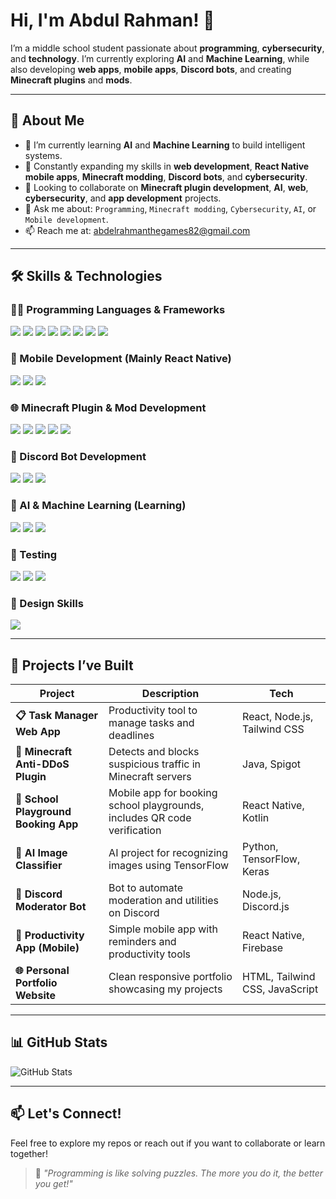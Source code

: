 # Hi, I'm Abdul Rahman! 👋

I’m a middle school student passionate about **programming**, **cybersecurity**, and **technology**. I’m currently exploring **AI** and **Machine Learning**, while also developing **web apps**, **mobile apps**, **Discord bots**, and creating **Minecraft plugins** and **mods**.

---

## 🚀 About Me
- 🔭 I’m currently learning **AI** and **Machine Learning** to build intelligent systems.
- 🌱 Constantly expanding my skills in **web development**, **React Native mobile apps**, **Minecraft modding**, **Discord bots**, and **cybersecurity**.
- 👯 Looking to collaborate on **Minecraft plugin development**, **AI**, **web**, **cybersecurity**, and **app development** projects.
- 💬 Ask me about: `Programming`, `Minecraft modding`, `Cybersecurity`, `AI`, or `Mobile development`.
- 📫 Reach me at: [abdelrahmanthegames82@gmail.com](mailto:abdelrahmanthegames82@gmail.com)

---

## 🛠️ Skills & Technologies

### 👨‍💻 Programming Languages & Frameworks
<p>
  <img src="https://img.shields.io/badge/Java-%23ED8B00?style=for-the-badge&logo=openjdk&logoColor=white" />
  <img src="https://img.shields.io/badge/Python-3670A0?style=for-the-badge&logo=python&logoColor=white" />
  <img src="https://img.shields.io/badge/HTML5-E34F26?style=for-the-badge&logo=html5&logoColor=white" />
  <img src="https://img.shields.io/badge/CSS3-1572B6?style=for-the-badge&logo=css3&logoColor=white" />
  <img src="https://img.shields.io/badge/JavaScript-F7DF1E?style=for-the-badge&logo=javascript&logoColor=black" />
  <img src="https://img.shields.io/badge/React-20232A?style=for-the-badge&logo=react&logoColor=61DAFB" />
  <img src="https://img.shields.io/badge/TypeScript-007ACC?style=for-the-badge&logo=typescript&logoColor=white" />
  <img src="https://img.shields.io/badge/Next.js-000000?style=for-the-badge&logo=next.js&logoColor=white" />
</p>

### 📱 Mobile Development (Mainly React Native)
<p>
  <img src="https://img.shields.io/badge/React_Native-20232A?style=for-the-badge&logo=react&logoColor=61DAFB" />
  <img src="https://img.shields.io/badge/Flutter-02569B?style=for-the-badge&logo=flutter&logoColor=white" />
  <img src="https://img.shields.io/badge/Kotlin-7F52FF?style=for-the-badge&logo=kotlin&logoColor=white" />
</p>

### 🌐 Minecraft Plugin & Mod Development
<p>
  <img src="https://img.shields.io/badge/Spigot-FFA500?style=for-the-badge&logo=spigotmc&logoColor=white" />
  <img src="https://img.shields.io/badge/Bukkit-FF9900?style=for-the-badge" />
  <img src="https://img.shields.io/badge/Paper-ffffff?style=for-the-badge&logo=paper&logoColor=black" />
  <img src="https://img.shields.io/badge/Forge-333333?style=for-the-badge" />
  <img src="https://img.shields.io/badge/Fabric-5F5F5F?style=for-the-badge" />
</p>

### 🤖 Discord Bot Development
<p>
  <img src="https://img.shields.io/badge/Node.js-339933?style=for-the-badge&logo=node.js&logoColor=white" />
  <img src="https://img.shields.io/badge/Discord.js-5865F2?style=for-the-badge&logo=discord&logoColor=white" />
  <img src="https://img.shields.io/badge/Discord.py-7289DA?style=for-the-badge&logo=discord&logoColor=white" />
</p>

### 🧠 AI & Machine Learning (Learning)
<p>
  <img src="https://img.shields.io/badge/TensorFlow-FF6F00?style=for-the-badge&logo=tensorflow&logoColor=white" />
  <img src="https://img.shields.io/badge/Keras-D00000?style=for-the-badge&logo=keras&logoColor=white" />
  <img src="https://img.shields.io/badge/Scikit--learn-F7931E?style=for-the-badge&logo=scikit-learn&logoColor=white" />
</p>

### 🧪 Testing
<p>
  <img src="https://img.shields.io/badge/Manual Testing-blue?style=for-the-badge" />
  <img src="https://img.shields.io/badge/Automation Testing-green?style=for-the-badge" />
  <img src="https://img.shields.io/badge/UI/UX Testing-purple?style=for-the-badge" />
</p>

### 🎨 Design Skills
<p>
  <img src="https://img.shields.io/badge/Figma-F24E1E?style=for-the-badge&logo=figma&logoColor=white" />
</p>

---

## 💼 Projects I’ve Built

| Project | Description | Tech |
|--------|-------------|------|
| **📋 Task Manager Web App** | Productivity tool to manage tasks and deadlines | React, Node.js, Tailwind CSS |
| **🧩 Minecraft Anti-DDoS Plugin** | Detects and blocks suspicious traffic in Minecraft servers | Java, Spigot |
| **🔧 School Playground Booking App** | Mobile app for booking school playgrounds, includes QR code verification | React Native, Kotlin |
| **🧠 AI Image Classifier** | AI project for recognizing images using TensorFlow | Python, TensorFlow, Keras |
| **🤖 Discord Moderator Bot** | Bot to automate moderation and utilities on Discord | Node.js, Discord.js |
| **📱 Productivity App (Mobile)** | Simple mobile app with reminders and productivity tools | React Native, Firebase |
| **🌐 Personal Portfolio Website** | Clean responsive portfolio showcasing my projects | HTML, Tailwind CSS, JavaScript |

---

## 📊 GitHub Stats
![GitHub Stats](https://github-readme-stats.vercel.app/api?username=AbdulRahman&show_icons=true&theme=radical)

---

## 📫 Let's Connect!
Feel free to explore my repos or reach out if you want to collaborate or learn together!

> 🧩 *"Programming is like solving puzzles. The more you do it, the better you get!"*
